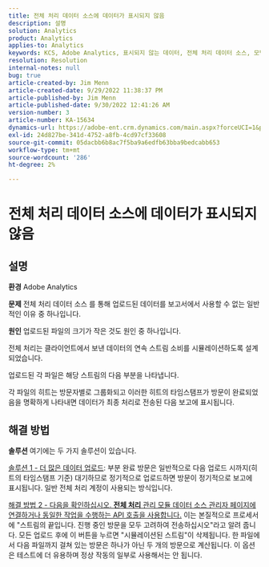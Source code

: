 ```yaml
---
title: 전체 처리 데이터 소스에 데이터가 표시되지 않음
description: 설명
solution: Analytics
product: Analytics
applies-to: Analytics
keywords: KCS, Adobe Analytics, 표시되지 않는 데이터, 전체 처리 데이터 소스, 모범 사례
resolution: Resolution
internal-notes: null
bug: true
article-created-by: Jim Menn
article-created-date: 9/29/2022 11:38:37 PM
article-published-by: Jim Menn
article-published-date: 9/30/2022 12:41:26 AM
version-number: 3
article-number: KA-15634
dynamics-url: https://adobe-ent.crm.dynamics.com/main.aspx?forceUCI=1&pagetype=entityrecord&etn=knowledgearticle&id=16d995d4-4f40-ed11-9db1-0022480866ad
exl-id: 24d827be-341d-4752-a8fb-4cd97cf33608
source-git-commit: 05dacbb6b8ac7f5ba9a6edfb63bba9bedcabb653
workflow-type: tm+mt
source-wordcount: '286'
ht-degree: 2%

---
```


# 전체 처리 데이터 소스에 데이터가 표시되지 않음

## 설명


<b>환경</b>
Adobe Analytics

<b>문제</b>
전체 처리 데이터 소스 를 통해 업로드된 데이터를 보고서에서 사용할 수 없는 일반적인 이유 중 하나입니다.

<b>원인</b>
업로드된 파일의 크기가 작은 것도 원인 중 하나입니다.

전체 처리는 클라이언트에서 보낸 데이터의 연속 스트림 소비를 시뮬레이션하도록 설계되었습니다.

업로드된 각 파일은 해당 스트림의 다음 부분을 나타냅니다.

각 파일의 히트는 방문자별로 그룹화되고 이러한 히트의 타임스탬프가 방문이 완료되었음을 명확하게 나타내면 데이터가 최종 처리로 전송된 다음 보고에 표시됩니다.


## 해결 방법


<b>솔루션</b>
여기에는 두 가지 솔루션이 있습니다.

<u>솔루션 1 - 더 많은 데이터 업로드</u>: 부분 완료 방문은 일반적으로 다음 업로드 시까지(히트의 타임스탬프 기준) 대기하므로 정기적으로 업로드하면 방문이 정기적으로 보고에 표시됩니다.
일반 전체 처리 계정이 사용되는 방식입니다.

<u>해결 방법 2 - 다음을 확인하십시오. <b>전체 처리</b> 관리 모듈 데이터 소스 관리자 페이지에 연결하거나 동일한 작업을 수행하는 API 호출을 사용합니다.</u>
이는 본질적으로 프로세서에 &quot;스트림의 끝입니다. 진행 중인 방문을 모두 고려하여 전송하십시오&quot;라고 알려 줍니다.
모든 업로드 후에 이 버튼을 누르면 &quot;시뮬레이션된 스트림&quot;이 삭제됩니다.
한 파일에서 다음 파일까지 걸쳐 있는 방문은 하나가 아닌 두 개의 방문으로 계산됩니다.
이 옵션은 테스트에 더 유용하며 정상 작동의 일부로 사용해서는 안 됩니다.
